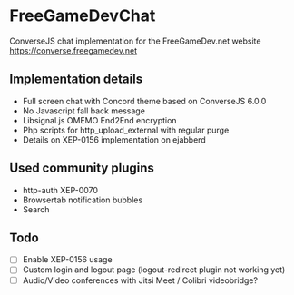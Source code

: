 # FreeGameDevChat
ConverseJS chat implementation for the FreeGameDev.net website https://converse.freegamedev.net

## Implementation details
- Full screen chat with Concord theme based on ConverseJS 6.0.0
- No Javascript fall back message
- Libsignal.js OMEMO End2End encryption
- Php scripts for http_upload_external with regular purge
- Details on XEP-0156 implementation on ejabberd

## Used community plugins
- http-auth XEP-0070
- Browsertab notification bubbles
- Search

## Todo
- [ ] Enable XEP-0156 usage
- [ ] Custom login and logout page (logout-redirect plugin not working yet)
- [ ] Audio/Video conferences with Jitsi Meet / Colibri videobridge? 
